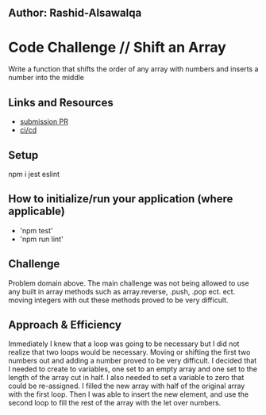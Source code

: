 ## Author: Rashid-Alsawalqa

# Code Challenge // Shift an Array
Write a function that shifts the order of any array with numbers and inserts a number into the middle

## Links and Resources

- [submission PR](https://github.com/401-advanced-javascript-Rashid/data-structures-and-algorithms/pull/2)
- [ci/cd](https://github.com/401-advanced-javascript-Rashid/data-structures-and-algorithms/runs/407909219)

## Setup

npm i jest eslint

## How to initialize/run your application (where applicable)

- 'npm test'
- 'npm run lint'

## Challenge

Problem domain above. The main challenge was not being allowed to use any built in array methods such as array.reverse, .push, .pop ect. ect. moving integers with out these methods proved to be very difficult.

## Approach & Efficiency

Immediately I knew that a loop was going to be necessary but I did not realize that two loops would be necessary. Moving or shifting the first two numbers out and adding a number proved to be very difficult. I decided that I needed to create to variables, one set to an empty array and one set to the length of the array cut in half. I also needed to set a variable to zero that could be re-assigned. I filled the new array with half of the original array with the first loop. Then I was able to insert the new element, and use the second loop to fill the rest of the array with the let over numbers.
